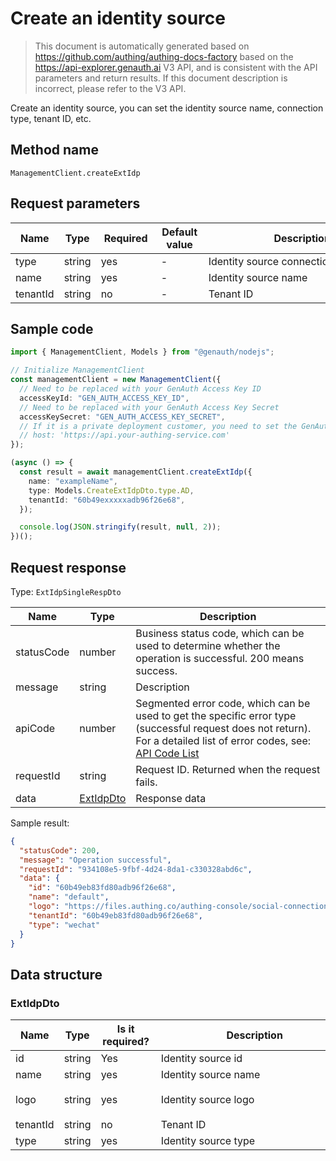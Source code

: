 # Create an identity source

<!--
Warning ⚠️:
Do not modify this document directly,
https://github.com/Authing/authing-docs-factory
Use this project to generate
-->

<LastUpdated />

> This document is automatically generated based on https://github.com/authing/authing-docs-factory based on the https://api-explorer.genauth.ai V3 API, and is consistent with the API parameters and return results. If this document description is incorrect, please refer to the V3 API.

Create an identity source, you can set the identity source name, connection type, tenant ID, etc.

## Method name

`ManagementClient.createExtIdp`

## Request parameters

| Name     | Type   | <div style="width:80px">Required</div> | <div style="width:60px">Default value</div> | <div style="width:300px">Description</div> | <div style="width:200px">Example value</div> |
| -------- | ------ | -------------------------------------- | ------------------------------------------- | ------------------------------------------ | -------------------------------------------- |
| type     | string | yes                                    | -                                           | Identity source connection type            | `ad`                                         |
| name     | string | yes                                    | -                                           | Identity source name                       | `exampleName`                                |
| tenantId | string | no                                     | -                                           | Tenant ID                                  | `60b49eb83fd80adb96f26e68`                   |

## Sample code

```ts
import { ManagementClient, Models } from "@genauth/nodejs";

// Initialize ManagementClient
const managementClient = new ManagementClient({
  // Need to be replaced with your GenAuth Access Key ID
  accessKeyId: "GEN_AUTH_ACCESS_KEY_ID",
  // Need to be replaced with your GenAuth Access Key Secret
  accessKeySecret: "GEN_AUTH_ACCESS_KEY_SECRET",
  // If it is a private deployment customer, you need to set the GenAuth service domain name
  // host: 'https://api.your-authing-service.com'
});

(async () => {
  const result = await managementClient.createExtIdp({
    name: "exampleName",
    type: Models.CreateExtIdpDto.type.AD,
    tenantId: "60b49exxxxxadb96f26e68",
  });

  console.log(JSON.stringify(result, null, 2));
})();
```

## Request response

Type: `ExtIdpSingleRespDto`

| Name       | Type                               | Description                                                                                                                                                                                                                                                                                                                                  |
| ---------- | ---------------------------------- | -------------------------------------------------------------------------------------------------------------------------------------------------------------------------------------------------------------------------------------------------------------------------------------------------------------------------------------------- |
| statusCode | number                             | Business status code, which can be used to determine whether the operation is successful. 200 means success.                                                                                                                                                                                                                                 |
| message    | string                             | Description                                                                                                                                                                                                                                                                                                                                  |
| apiCode    | number                             | Segmented error code, which can be used to get the specific error type (successful request does not return). For a detailed list of error codes, see: [API Code List](https://api-explorer.genauth.ai/?tag=group/%E5%BC%80%E5%8F%91%E5%87%86%E5%A4%87#tag/%E5%BC%80%E5%8F%91%E5%87%86%E5%A4%87/%E9%94%99%E8%AF%AF%E5%A4%84%E7%90%86/apiCode) |
| requestId  | string                             | Request ID. Returned when the request fails.                                                                                                                                                                                                                                                                                                 |
| data       | <a href="#ExtIdpDto">ExtIdpDto</a> | Response data                                                                                                                                                                                                                                                                                                                                |

Sample result:

```json
{
  "statusCode": 200,
  "message": "Operation successful",
  "requestId": "934108e5-9fbf-4d24-8da1-c330328abd6c",
  "data": {
    "id": "60b49eb83fd80adb96f26e68",
    "name": "default",
    "logo": "https://files.authing.co/authing-console/social-connections/wechatIdentitySource.svg",
    "tenantId": "60b49eb83fd80adb96f26e68",
    "type": "wechat"
  }
}
```

## Data structure

### <a id="ExtIdpDto"></a> ExtIdpDto

| Name     | Type   | <div style="width:80px">Is it required?</div> | <div style="width:300px">Description</div> | <div style="width:200px">Sample value</div>                                            |
| -------- | ------ | --------------------------------------------- | ------------------------------------------ | -------------------------------------------------------------------------------------- |
| id       | string | Yes                                           | Identity source id                         | `60b49eb83fd80adb96f26e68`                                                             |
| name     | string | yes                                           | Identity source name                       | `default`                                                                              |
| logo     | string | yes                                           | Identity source logo                       | `https://files.authing.co/authing-console/social-connections/wechatIdentitySource.svg` |
| tenantId | string | no                                            | Tenant ID                                  | `60b49eb83fd80adb96f26e68`                                                             |
| type     | string | yes                                           | Identity source type                       | `wechat`                                                                               |

